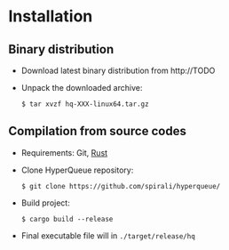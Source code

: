 
# Installation

## Binary distribution

* Download latest binary distribution from http://TODO
* Unpack the downloaded archive:

   ``$ tar xvzf hq-XXX-linux64.tar.gz``


## Compilation from source codes

* Requirements: Git, [Rust](https://www.rust-lang.org/tools/install)

* Clone HyperQueue repository:

  ``$ git clone https://github.com/spirali/hyperqueue/``

* Build project:

  ``$ cargo build --release``

* Final executable file will in ``./target/release/hq``
